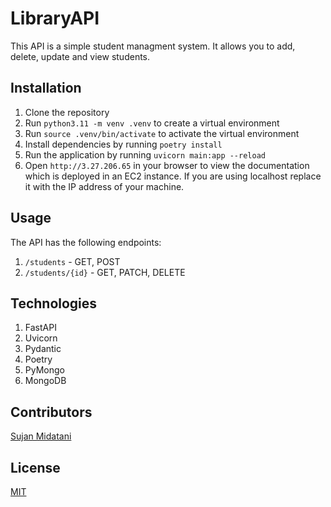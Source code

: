 
# LibraryAPI
This API is a simple student managment system. It allows you to add, delete, update and view students.

## Installation
1. Clone the repository
2. Run `python3.11 -m venv .venv` to create a virtual environment
3. Run `source .venv/bin/activate` to activate the virtual environment
4. Install dependencies by running `poetry install`
5. Run the application by running `uvicorn main:app --reload`
6. Open `http://3.27.206.65` in your browser to view the documentation which is deployed in an EC2 instance. If you are using localhost replace it with the IP address of your machine.

## Usage
The API has the following endpoints:
1. `/students` - GET, POST
2. `/students/{id}` - GET, PATCH, DELETE

## Technologies
1. FastAPI
2. Uvicorn
3. Pydantic
4. Poetry
5. PyMongo
6. MongoDB

## Contributors
[Sujan Midatani](https://github.com/sujamiditani7)

## License
[MIT](https://choosealicense.com/licenses/mit/)


